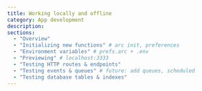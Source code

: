 ```yaml
---
title: Working locally and offline
category: App development
description:
sections:
  - "Overview"
  - "Initializing new functions" # arc init, preferences
  - "Environment variables" # prefs.arc + .env
  - "Previewing" # localhost:3333
  - "Testing HTTP routes & endpoints"
  - "Testing events & queues" # future: add queues, scheduled
  - "Testing database tables & indexes"
---
```

